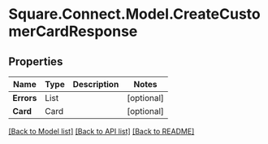 # Square.Connect.Model.CreateCustomerCardResponse
## Properties

Name | Type | Description | Notes
------------ | ------------- | ------------- | -------------
**Errors** | List<Error> |  | [optional] 
**Card** | Card |  | [optional] 



[[Back to Model list]](../README.md#documentation-for-models) [[Back to API list]](../README.md#documentation-for-api-endpoints) [[Back to README]](../README.md)

